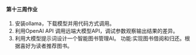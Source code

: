 #### 第十三周作业

1. 安装ollama，下载模型并用代码方式调用。
2. 利用OpenAI API 调用远端大模型API，调试参数观察输出结果的差异。
3. 利用大模型提示词设计一个智能图书管理AI。
功能:实现图书借阅和归还。根据喜好为读者推荐图书。
